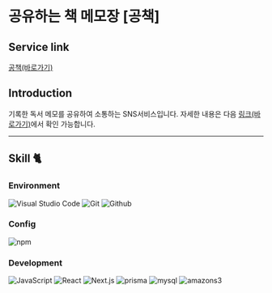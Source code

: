 # 공유하는 책 메모장 [공책]

## Service link
[공책(바로가기)](https://book-talk.vercel.app/)

## Introduction
기록한 독서 메모를 공유하여 소통하는 SNS서비스입니다.
자세한 내용은 다음 [링크(바로가기)](https://www.notion.so/d373022633214eeca80b658f562f358b?pvs=4)에서 확인 가능합니다.

---
## Skill 🐈

### Environment
![Visual Studio Code](https://img.shields.io/badge/Visual%20Studio%20Code-007ACC?style=for-the-badge&logo=Visual%20Studio%20Code&logoColor=white)
![Git](https://img.shields.io/badge/Git-F05032?style=for-the-badge&logo=Git&logoColor=white)
![Github](https://img.shields.io/badge/GitHub-181717?style=for-the-badge&logo=GitHub&logoColor=white)             

### Config
![npm](https://img.shields.io/badge/npm-CB3837?style=for-the-badge&logo=npm&logoColor=white)        

### Development
![JavaScript](https://img.shields.io/badge/JavaScript-F7DF1E?style=for-the-badge&logo=Javascript&logoColor=white)
![React](https://img.shields.io/badge/React-20232A?style=for-the-badge&logo=react&logoColor=61DAFB)
![Next.js](https://img.shields.io/badge/Next.js-000000?style=for-the-badge&logo=Next.js&logoColor=white)
![prisma](https://img.shields.io/badge/prisma-5163BA?style=for-the-badge&logo=prisma&logoColor=white)
![mysql](https://img.shields.io/badge/mysql-4479A1?style=for-the-badge&logo=mysql&logoColor=white)
![amazons3](https://img.shields.io/badge/amazons3-569A31?style=for-the-badge&logo=amazons3&logoColor=white)
